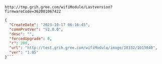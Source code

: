 `http://tmp.grih.gree.com/wifiModule/Lastversion?firmwareCode=362001067422`

```json
{
  "CreateDate": "2023-10-17 06:16:45",
  "commProtVer": "V2.0.0",
  "desc": "",
  "forcedUpgrade": 0,
  "r": 200,
  "url": "http://test.grih.gree.com/wifiModule/image/18332/1015840",
  "ver": "1.05"
}```